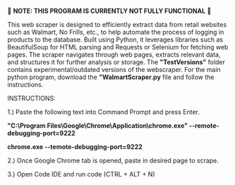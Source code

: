 🚧 **NOTE: THIS  PROGRAM IS CURRENTLY NOT FULLY FUNCTIONAL** 🚧

This web scraper is designed to efficiently extract data from retail websites such as Walmart, No Frills, etc., to help automate the process of logging in products to the database. Built using Python, it leverages libraries such as BeautifulSoup for HTML parsing and Requests or Selenium for fetching web pages. The scraper navigates through web pages, extracts relevant data, and structures it for further analysis or storage. The **"TestVersions"** folder contains experimental/outdated versions of the webscraper. For the main python program, download the **"WalmartScraper.py** file and follow the instructions.

INSTRUCTIONS:

1.) Paste the following text into Command Prompt and press Enter.

**"C:\Program Files\Google\Chrome\Application\chrome.exe" --remote-debugging-port=9222**

**chrome.exe --temote-debugging-port=9222**

2.) Once Google Chrome tab is opened, paste in desired page to scrape.

3.) Open Code IDE and run code (CTRL + ALT + N)
